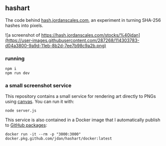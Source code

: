 ## hashart

The code behind [hash.jordanscales.com](https://hash.jordanscales.com/stocks/%40jdan), an experiment in turning SHA-256 hashes into pixels.

![a screenshot of https://hash.jordanscales.com/stocks/%40jdan](https://user-images.githubusercontent.com/287268/114303783-d04a3800-9a9d-11eb-8b2d-7ee7b98c9a2b.png)

### running



```
npm i
npm run dev
```

### a small screenshot service

This repository contains a small service for rendering art directly to PNGs using [canvas](https://www.npmjs.com/package/canvas). You can run it with:

```
node server.js
```

This service is also contained in a Docker image that I automatically publish to [GitHub packages](https://github.com/jdan/hashart/packages/723220):

```
docker run -it --rm -p "3000:3000" docker.pkg.github.com/jdan/hashart/docker:latest
```
